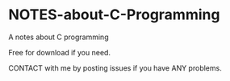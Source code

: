 # NOTES-about-C-Programming
A notes about C programming

Free for download if you need.

CONTACT with me by posting issues if you have ANY problems.
